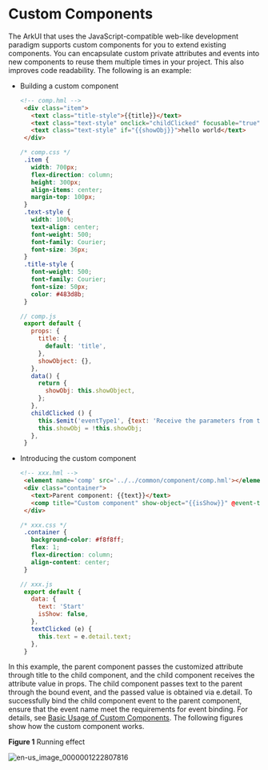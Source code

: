 # Custom Components


The ArkUI that uses the JavaScript-compatible web-like development paradigm supports custom components for you to extend existing components. You can encapsulate custom private attributes and events into new components to reuse them multiple times in your project. This also improves code readability. The following is an example:


- Building a custom component
  
  ```html
  <!-- comp.hml -->
   <div class="item"> 
     <text class="title-style">{{title}}</text>
     <text class="text-style" onclick="childClicked" focusable="true">Click to view the hidden text.</text>
     <text class="text-style" if="{{showObj}}">hello world</text>
   </div>
  ```

  ```css
  /* comp.css */
   .item { 
     width: 700px;  
     flex-direction: column;  
     height: 300px;  
     align-items: center;  
     margin-top: 100px; 
   }
   .text-style {
     width: 100%;
     text-align: center;
     font-weight: 500;
     font-family: Courier;
     font-size: 36px;
   }
   .title-style {
     font-weight: 500;
     font-family: Courier;
     font-size: 50px;
     color: #483d8b;
   }
  ```

  ```js
  // comp.js
   export default {
     props: {
       title: {
         default: 'title',
       },
       showObject: {},
     },
     data() { 
       return {
         showObj: this.showObject,
       };
     }, 
     childClicked () { 
       this.$emit('eventType1', {text: 'Receive the parameters from the child component.'});
       this.showObj = !this.showObj; 
     }, 
   }
  ```

- Introducing the custom component
  
  ```html
  <!-- xxx.hml -->
   <element name='comp' src='../../common/component/comp.hml'></element> 
   <div class="container"> 
     <text>Parent component: {{text}}</text>
     <comp title="Custom component" show-object="{{isShow}}" @event-type1="textClicked"></comp>
   </div>
  ```

  ```css
  /* xxx.css */
   .container { 
     background-color: #f8f8ff; 
     flex: 1; 
     flex-direction: column; 
     align-content: center;
   } 
  ```

  ```js
  // xxx.js
   export default { 
     data: {
       text: 'Start'
       isShow: false,
     },
     textClicked (e) {
       this.text = e.detail.text;
     },
   }
  ```


In this example, the parent component passes the customized attribute through title to the child component, and the child component receives the attribute value in props. The child component passes text to the parent through the bound event, and the passed value is obtained via e.detail. To successfully bind the child component event to the parent component, ensure that the event name meet the requirements for event binding. For details, see [Basic Usage of Custom Components](../reference/arkui-js/js-components-custom-basic-usage.md). The following figures show how the custom component works.

**Figure 1** Running effect

![en-us_image_0000001222807816](figures/en-us_image_0000001222807816.png)
